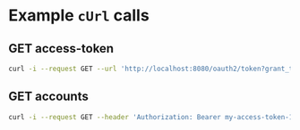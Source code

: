 # Example `cUrl` calls

## GET access-token
```bash
curl -i --request GET --url 'http://localhost:8080/oauth2/token?grant_type=refresh_token&refresh_token=my-lone-refresh-token'
```

## GET accounts
```bash
curl -i --request GET --header 'Authorization: Bearer my-access-token-123'  --url 'http://localhost:8080/v1/accounts'
```

